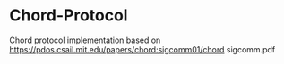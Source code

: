 # Chord-Protocol
Chord protocol implementation based on https://pdos.csail.mit.edu/papers/chord:sigcomm01/chord sigcomm.pdf
